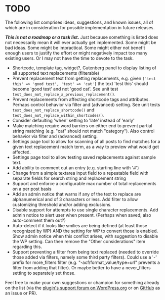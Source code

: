 # TODO

The following list comprises ideas, suggestions, and known issues, all of which are in consideration for possible implementation in future releases.

***This is not a roadmap or a task list.*** Just because something is listed does not necessarily mean it will ever actually get implemented. Some might be bad ideas. Some might be impractical. Some might either not benefit enough users to justify the effort or might negatively impact too many existing users. Or I may not have the time to devote to the task.

* Shortcode, template tag, widget?, Gutenberg panel to display listing of all supported text replacements (filterable)
* Prevent replacement text from getting replacements, e.g. given `['test this' => 'good test', 'test' => 'cat']` the text 'test this' should become 'good test' and not 'good cat'. See unit test `test_does_not_replace_a_previous_replacement()`.
* Prevent replacements from affecting shortcode tags and attributes. Perhaps control behavior via filter and (advanced) setting. See unit tests `test_does_not_replace_shortcode()` and `test_does_not_replace_within_shortcodes()`.
* Consider defaulting 'when' setting to 'late' instead of 'early'
* Make matching require word barriers on either end to prevent partial string matching (e.g. "cat" should not match "category"). Also control behavior via filter and (advanced) setting.
* Settings page tool to allow for scanning of all posts to find matches for a given text replacement match term, as a way to preview what would get affected.
* Settings page tool to allow testing saved replacements against sample text.
* Add ability to comment out an entry (e.g. starting line with '#')
* Change from a simple textarea input field to a repeatable field with separate fields for search string and replacement string
* Support and enforce a configurable max number of total replacements on a per post basis
* Add an admin notice that warns if any of the text to replace are alphanumerical and of 3 characters or less. Add filter to allow customizing threshold and/or adding exclusions.
* Disable support for attempts to use single character replacements. Add admin notice to alert user when present. (Perhaps when saved, also auto-comment them out?)
* Auto-detect if it looks like smilies are being defined (at least those recognized by WP) AND the setting for WP to convert those is enabled. Show admin notice when this conflict arises, with suggestion to disable the WP setting. Can then remove the "Other considerations" item regarding this.
* Support preventing a filter from being text replaced (needed to override those added via filters, namely some third party filters). Could use a '-' prefix for more_filters filter (e.g. "-acf/format_value/type=url" prevents a filter from adding that filter). Or maybe better to have a never_filters setting to separately set those.

Feel free to make your own suggestions or champion for something already on the list (via the [plugin's support forum on WordPress.org](https://wordpress.org/support/plugin/text-replace/) or on [GitHub](https://github.com/coffee2code/text-replace/) as an issue or PR).